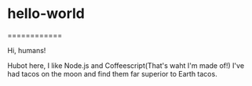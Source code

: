 # hello-world
============

Hi, humans!

Hubot here, I like Node.js and Coffeescript(That's waht I'm made of!)
I've had tacos on the moon and find them far superior to Earth tacos.
